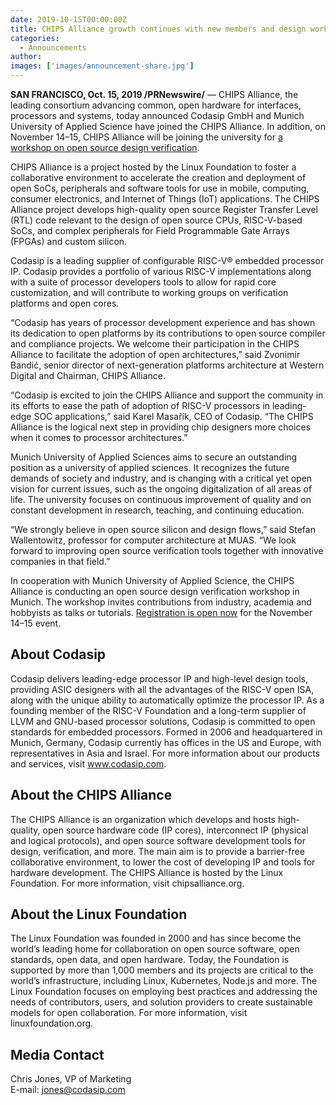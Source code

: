```yaml
---
date: 2019-10-15T00:00:00Z
title: CHIPS Alliance growth continues with new members and design workshop this November
categories:
  - Announcements
author: 
images: ['images/announcement-share.jpg']
---
```


**SAN FRANCISCO, Oct. 15, 2019 /PRNewswire/** — CHIPS Alliance, the leading consortium advancing common, open hardware for interfaces, processors and systems, today announced Codasip GmbH and Munich University of Applied Science have joined the CHIPS Alliance. In addition, on November 14–15, CHIPS Alliance will be joining the university for [a workshop on open source design verification](https://c212.net/c/link/?t=0&l=en&o=2611936-1&h=3241488071&u=https%3A%2F%2Fchipsalliance.org%2Fworkshops-meetings%2F&a=workshop+on+open+source+design+verification).

CHIPS Alliance is a project hosted by the Linux Foundation to foster a collaborative environment to accelerate the creation and deployment of open SoCs, peripherals and software tools for use in mobile, computing, consumer electronics, and Internet of Things (IoT) applications. The CHIPS Alliance project develops high-quality open source Register Transfer Level (RTL) code relevant to the design of open source CPUs, RISC-V-based SoCs, and complex peripherals for Field Programmable Gate Arrays (FPGAs) and custom silicon.

Codasip is a leading supplier of configurable RISC-V® embedded processor IP. Codasip provides a portfolio of various RISC-V implementations along with a suite of processor developers tools to allow for rapid core customization, and will contribute to working groups on verification platforms and open cores.

“Codasip has years of processor development experience and has shown its dedication to open platforms by its contributions to open source compiler and compliance projects. We welcome their participation in the CHIPS Alliance to facilitate the adoption of open architectures,” said Zvonimir Bandić, senior director of next-generation platforms architecture at Western Digital and Chairman, CHIPS Alliance.

“Codasip is excited to join the CHIPS Alliance and support the community in its efforts to ease the path of adoption of RISC-V processors in leading-edge SOC applications,” said Karel Masařík, CEO of Codasip. “The CHIPS Alliance is the logical next step in providing chip designers more choices when it comes to processor architectures.”

Munich University of Applied Sciences aims to secure an outstanding position as a university of applied sciences. It recognizes the future demands of society and industry, and is changing with a critical yet open vision for current issues, such as the ongoing digitalization of all areas of life. The university focuses on continuous improvement of quality and on constant development in research, teaching, and continuing education.

“We strongly believe in open source silicon and design flows,” said Stefan Wallentowitz, professor for computer architecture at MUAS. “We look forward to improving open source verification tools together with innovative companies in that field.”

In cooperation with Munich University of Applied Science, the CHIPS Alliance is conducting an open source design verification workshop in Munich. The workshop invites contributions from industry, academia and hobbyists as talks or tutorials. [Registration is open now](https://c212.net/c/link/?t=0&l=en&o=2611936-1&h=1265447310&u=https%3A%2F%2Fchipsalliance.org%2Fworkshops-meetings%2F&a=Registration+is+open+now) for the November 14–15 event.

## About Codasip

Codasip delivers leading-edge processor IP and high-level design tools, providing ASIC designers with all the advantages of the RISC-V open ISA, along with the unique ability to automatically optimize the processor IP. As a founding member of the RISC-V Foundation and a long-term supplier of LLVM and GNU-based processor solutions, Codasip is committed to open standards for embedded processors. Formed in 2006 and headquartered in Munich, Germany, Codasip currently has offices in the US and Europe, with representatives in Asia and Israel. For more information about our products and services, visit www.codasip.com.

## About the CHIPS Alliance

The CHIPS Alliance is an organization which develops and hosts high-quality, open source hardware code (IP cores), interconnect IP (physical and logical protocols), and open source software development tools for design, verification, and more. The main aim is to provide a barrier-free collaborative environment, to lower the cost of developing IP and tools for hardware development. The CHIPS Alliance is hosted by the Linux Foundation. For more information, visit chipsalliance.org.

## About the Linux Foundation

The Linux Foundation was founded in 2000 and has since become the world’s leading home for collaboration on open source software, open standards, open data, and open hardware. Today, the Foundation is supported by more than 1,000 members and its projects are critical to the world’s infrastructure, including Linux, Kubernetes, Node.js and more. The Linux Foundation focuses on employing best practices and addressing the needs of contributors, users, and solution providers to create sustainable models for open collaboration. For more information, visit linuxfoundation.org.

## Media Contact

Chris Jones, VP of Marketing  
E-mail: jones@codasip.com